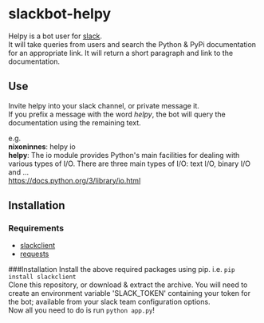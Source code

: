 # slackbot-helpy
Helpy is a bot user for [slack](https://slack.com/).  
It will take queries from users and search the Python & PyPi documentation for an appropriate link. It will return a short paragraph and link to the documentation.  

## Use
Invite helpy into your slack channel, or private message it.  
If you prefix a message with the word *helpy*, the bot will query the documentation using the remaining text.  

e.g.  
**nixoninnes**: helpy io  
**helpy**: The io module provides Python's main facilities for dealing with various types of I/O. There are three main types of I/O: text I/O, binary I/O and ...  
https://docs.python.org/3/library/io.html

## Installation
### Requirements
- [slackclient](https://pypi.python.org/pypi/slackclient)
- [requests](https://pypi.python.org/pypi/requests)

###Installation
Install the above required packages using pip. i.e. `pip install slackclient`  
Clone this repository, or download & extract the archive. You will need to create an environment variable 'SLACK_TOKEN' containing your token for the bot; available from your slack team configuration options.  
Now all you need to do is run `python app.py`!

